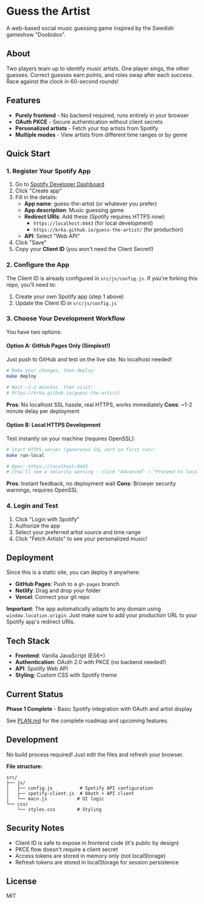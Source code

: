 # Guess the Artist

A web-based social music guessing game inspired by the Swedish gameshow "Doobidoo".

## About

Two players team up to identify music artists. One player sings, the other guesses. Correct guesses earn points, and roles swap after each success. Race against the clock in 60-second rounds!

## Features

- **Purely frontend** - No backend required, runs entirely in your browser
- **OAuth PKCE** - Secure authentication without client secrets
- **Personalized artists** - Fetch your top artists from Spotify
- **Multiple modes** - View artists from different time ranges or by genre

## Quick Start

### 1. Register Your Spotify App

1. Go to [Spotify Developer Dashboard](https://developer.spotify.com/dashboard)
2. Click "Create app"
3. Fill in the details:
   - **App name**: guess-the-artist (or whatever you prefer)
   - **App description**: Music guessing game
   - **Redirect URIs**: Add these (Spotify requires HTTPS now):
     - `https://localhost:8443` (for local development)
     - `https://krka.github.io/guess-the-artist/` (for production)
   - **API**: Select "Web API"
4. Click "Save"
5. Copy your **Client ID** (you won't need the Client Secret!)

### 2. Configure the App

The Client ID is already configured in `src/js/config.js`. If you're forking this repo, you'll need to:
1. Create your own Spotify app (step 1 above)
2. Update the Client ID in `src/js/config.js`

### 3. Choose Your Development Workflow

You have two options:

#### Option A: GitHub Pages Only (Simplest!)

Just push to GitHub and test on the live site. No localhost needed!

```bash
# Make your changes, then deploy:
make deploy

# Wait ~1-2 minutes, then visit:
# https://krka.github.io/guess-the-artist/
```

**Pros**: No localhost SSL hassle, real HTTPS, works immediately
**Cons**: ~1-2 minute delay per deployment

#### Option B: Local HTTPS Development

Test instantly on your machine (requires OpenSSL):

```bash
# Start HTTPS server (generates SSL cert on first run):
make run-local

# Open: https://localhost:8443
# (You'll see a security warning - click "Advanced" → "Proceed to localhost")
```

**Pros**: Instant feedback, no deployment wait
**Cons**: Browser security warnings, requires OpenSSL

### 4. Login and Test

1. Click "Login with Spotify"
2. Authorize the app
3. Select your preferred artist source and time range
4. Click "Fetch Artists" to see your personalized music!

## Deployment

Since this is a static site, you can deploy it anywhere:

- **GitHub Pages**: Push to a `gh-pages` branch
- **Netlify**: Drag and drop your folder
- **Vercel**: Connect your git repo

**Important**: The app automatically adapts to any domain using `window.location.origin`. Just make sure to add your production URL to your Spotify app's redirect URIs.

## Tech Stack

- **Frontend**: Vanilla JavaScript (ES6+)
- **Authentication**: OAuth 2.0 with PKCE (no backend needed!)
- **API**: Spotify Web API
- **Styling**: Custom CSS with Spotify theme

## Current Status

**Phase 1 Complete** - Basic Spotify integration with OAuth and artist display

See [PLAN.md](PLAN.md) for the complete roadmap and upcoming features.

## Development

No build process required! Just edit the files and refresh your browser.

**File structure:**
```
src/
├── js/
│   ├── config.js          # Spotify API configuration
│   ├── spotify-client.js  # OAuth + API client
│   └── main.js           # UI logic
└── css/
    └── styles.css        # Styling
```

## Security Notes

- Client ID is safe to expose in frontend code (it's public by design)
- PKCE flow doesn't require a client secret
- Access tokens are stored in memory only (not localStorage)
- Refresh tokens are stored in localStorage for session persistence

## License

MIT
